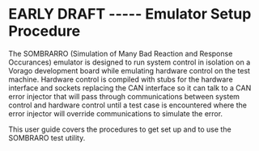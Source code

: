 # EARLY DRAFT ----- Emulator Setup Procedure

The SOMBRARRO (Simulation of Many Bad Reaction and Response Occurances) emulator is designed to run system control in isolation on a Vorago development board while emulating hardware control on the test machine. Hardware control is compiled with stubs for the hardware interface and sockets replacing the CAN interface so it can talk to a CAN error injector that will pass through communications between system control and hardware control until a test case is encountered where the error injector will override communications to simulate the error.

This user guide covers the procedures to get set up and to use the SOMBRARO test utility.

